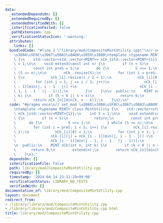 ```yaml
---
data:
  _extendedDependsOn: []
  _extendedRequiredBy: []
  _extendedVerifiedWith: []
  _isVerificationFailed: false
  _pathExtension: cpp
  _verificationStatusIcon: ':warning:'
  attributes:
    links: []
  bundledCode: "#line 2 \"library/mod/CompositeMintUtility.cpp\"\n// set_mod \u3088\
    \u308A\u5F8C\u3067\u5BA3\u8A00\u3059\u308B\ntemplate <typename MINT> class MintUtility\
    \ {\n    std::vector<std::vector<MINT>> nCk_{std::vector<MINT>{1}};\n    int S\
    \ = 1;\n\n    void extend(const int n) {\n        if (n < S)\n            return;\n\
    \        const int preS = S;\n        do {\n            S <<= 1;\n        } while\
    \ (S <= n);\n\n        nCk_.resize(S);\n        for (int i = preS; i < S; i++)\
    \ {\n            nCk_[i].resize(i / 2 + 1);\n            nCk_[i][0] = 1;\n   \
    \         for (int j = 1; j <= i / 2; j++)\n                nCk_[i][j] = nCk_[i\
    \ - 1][min(j, i - 1 - j)] +\n                             nCk_[i - 1][min(j -\
    \ 1, i - 1 - (j - 1))];\n        }\n    }\n\n  public:\n    MINT nCk(int n, int\
    \ k) {\n        if (k < 0 || n < k)\n            return 0;\n        extend(n);\n\
    \        return nCk_[n][min(k, n - k)];\n    }\n};\n"
  code: "#pragma once\n// set_mod \u3088\u308A\u5F8C\u3067\u5BA3\u8A00\u3059\u308B\
    \ntemplate <typename MINT> class MintUtility {\n    std::vector<std::vector<MINT>>\
    \ nCk_{std::vector<MINT>{1}};\n    int S = 1;\n\n    void extend(const int n)\
    \ {\n        if (n < S)\n            return;\n        const int preS = S;\n  \
    \      do {\n            S <<= 1;\n        } while (S <= n);\n\n        nCk_.resize(S);\n\
    \        for (int i = preS; i < S; i++) {\n            nCk_[i].resize(i / 2 +\
    \ 1);\n            nCk_[i][0] = 1;\n            for (int j = 1; j <= i / 2; j++)\n\
    \                nCk_[i][j] = nCk_[i - 1][min(j, i - 1 - j)] +\n             \
    \                nCk_[i - 1][min(j - 1, i - 1 - (j - 1))];\n        }\n    }\n\
    \n  public:\n    MINT nCk(int n, int k) {\n        if (k < 0 || n < k)\n     \
    \       return 0;\n        extend(n);\n        return nCk_[n][min(k, n - k)];\n\
    \    }\n};"
  dependsOn: []
  isVerificationFile: false
  path: library/mod/CompositeMintUtility.cpp
  requiredBy: []
  timestamp: '2024-04-14 23:11:29+09:00'
  verificationStatus: LIBRARY_NO_TESTS
  verifiedWith: []
documentation_of: library/mod/CompositeMintUtility.cpp
layout: document
redirect_from:
- /library/library/mod/CompositeMintUtility.cpp
- /library/library/mod/CompositeMintUtility.cpp.html
title: library/mod/CompositeMintUtility.cpp
---
```

